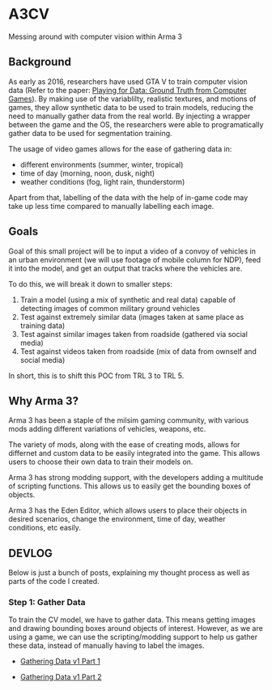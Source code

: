 # A3CV
Messing around with computer vision within Arma 3

## Background
As early as 2016, researchers have used GTA V to train computer vision data (Refer to the paper: [Playing for Data: Ground Truth from Computer Games](https://arxiv.org/pdf/1608.02192)). By making use of the variablilty, realistic textures, and motions of games, they allow synthetic data to be used to train models, reducing the need to manually gather data from the real world. By injecting a wrapper between the game and the OS, the researchers were able to programatically gather data to be used for segmentation training.

The usage of video games allows for the ease of gathering data in:
- different environments (summer, winter, tropical)
- time of day (morning, noon, dusk, night)
- weather conditions (fog, light rain, thunderstorm)

Apart from that, labelling of the data with the help of in-game code may take up less time compared to manually labelling each image.

## Goals
Goal of this small project will be to input a video of a convoy of vehicles in an urban environment (we will use footage of mobile column for NDP), feed it into the model, and get an output that tracks where the vehicles are.

To do this, we will break it down to smaller steps:
1. Train a model (using a mix of synthetic and real data) capable of detecting images of common military ground vehicles
2. Test against extremely similar data (images taken at same place as training data)
3. Test against similar images taken from roadside (gathered via social media)
4. Test against videos taken from roadside (mix of data from ownself and social media)

In short, this is to shift this POC from TRL 3 to TRL 5.

## Why Arma 3?
Arma 3 has been a staple of the milsim gaming community, with various mods adding different variations of vehicles, weapons, etc.

The variety of mods, along with the ease of creating mods, allows for differnet and custom data to be easily integrated into the game. This allows users to choose their own data to train their models on.

Arma 3 has strong modding support, with the developers adding a multitude of scripting functions. This allows us to easily get the bounding boxes of objects.

Arma 3 has the Eden Editor, which allows users to place their objects in desired scenarios, change the environment, time of day, weather conditions, etc easily.

## DEVLOG
Below is just a bunch of posts, explaining my thought process as well as parts of the code I created.

### Step 1: Gather Data
To train the CV model, we have to gather data. This means getting images and drawing bounding boxes around objects of interest. However, as we are using a game, we can use the scripting/modding support to help us gather these data, instead of manually having to label the images.

- [Gathering Data v1 Part 1](2025/06/24/gathering-data-v1-part-1)

- [Gathering Data v1 Part 2](2025/07/09/gathering-data-v1-part-2)

